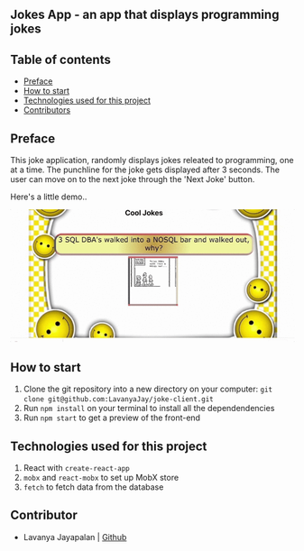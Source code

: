 ## Jokes App - an app that displays programming jokes

## Table of contents

- [Preface](#Preface)
- [How to start](#How-to-start)
- [Technologies used for this project](#Technologies-used-for-this-project)
- [Contributors](#Contributors)

## Preface

This joke application, randomly displays jokes releated to programming, one at a time. The punchline for the joke gets displayed after 3 seconds. The user can move on to the next joke through the 'Next Joke' button.

Here's a little demo..

![gif](./demo/joke.gif)

## How to start

1. Clone the git repository into a new directory on your computer: `git clone git@github.com:LavanyaJay/joke-client.git`
2. Run `npm install` on your terminal to install all the dependendencies
3. Run `npm start` to get a preview of the front-end

## Technologies used for this project

1. React with `create-react-app`
2. `mobx` and `react-mobx` to set up MobX store
3. `fetch` to fetch data from the database

## Contributor

- Lavanya Jayapalan | [Github](https://github.com/LavanyaJay)
